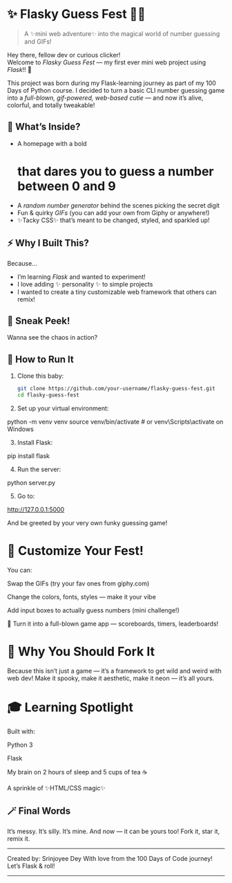 # ✨ Flasky Guess Fest 🎯🎉  

> A ✨mini web adventure✨ into the magical world of number guessing and GIFs!

Hey there, fellow dev or curious clicker!  
Welcome to *Flasky Guess Fest* — my first ever mini web project using *Flask*!! 🐍

This project was born during my Flask-learning journey as part of my 100 Days of Python course. I decided to turn a basic CLI number guessing game into a *full-blown, gif-powered, web-based cutie* — and now it’s alive, colorful, and totally tweakable!  

## 🎈 What’s Inside?

- A homepage with a bold <h1> that dares you to guess a number between 0 and 9  
- A *random number generator* behind the scenes picking the secret digit  
- Fun & quirky *GIFs* (you can add your own from Giphy or anywhere!)  
- ✨Tacky CSS✨ that’s meant to be changed, styled, and sparkled up!

## ⚡ Why I Built This?

Because…  
- I’m learning *Flask* and wanted to experiment!  
- I love adding ✨ personality ✨ to simple projects  
- I wanted to create a tiny customizable web framework that others can remix!

## 📸 Sneak Peek!

Wanna see the chaos in action?


## 🔧 How to Run It

1. Clone this baby:
   ```bash
   git clone https://github.com/your-username/flasky-guess-fest.git
   cd flasky-guess-fest

2. Set up your virtual environment:

python -m venv venv
source venv/bin/activate  # or venv\Scripts\activate on Windows


3. Install Flask:

pip install flask


4. Run the server:

python server.py


5. Go to:

http://127.0.0.1:5000

And be greeted by your very own funky guessing game!



# 🌈 Customize Your Fest!

You can:

Swap the GIFs (try your fav ones from giphy.com)

Change the colors, fonts, styles — make it your vibe

Add input boxes to actually guess numbers (mini challenge!)

🎯 Turn it into a full-blown game app — scoreboards, timers, leaderboards!


# 🧁 Why You Should Fork It

Because this isn’t just a game — it’s a framework to get wild and weird with web dev!
Make it spooky, make it aesthetic, make it neon — it’s all yours.

# 🎓 Learning Spotlight

Built with:

Python 3

Flask

My brain on 2 hours of sleep and 5 cups of tea ☕

A sprinkle of ✨HTML/CSS magic✨


## 🪄 Final Words

It’s messy.
It’s silly.
It’s mine.
And now — it can be yours too! Fork it, star it, remix it.


---

Created by: Srinjoyee Dey
With love from the 100 Days of Code journey!
Let’s Flask & roll!

---
